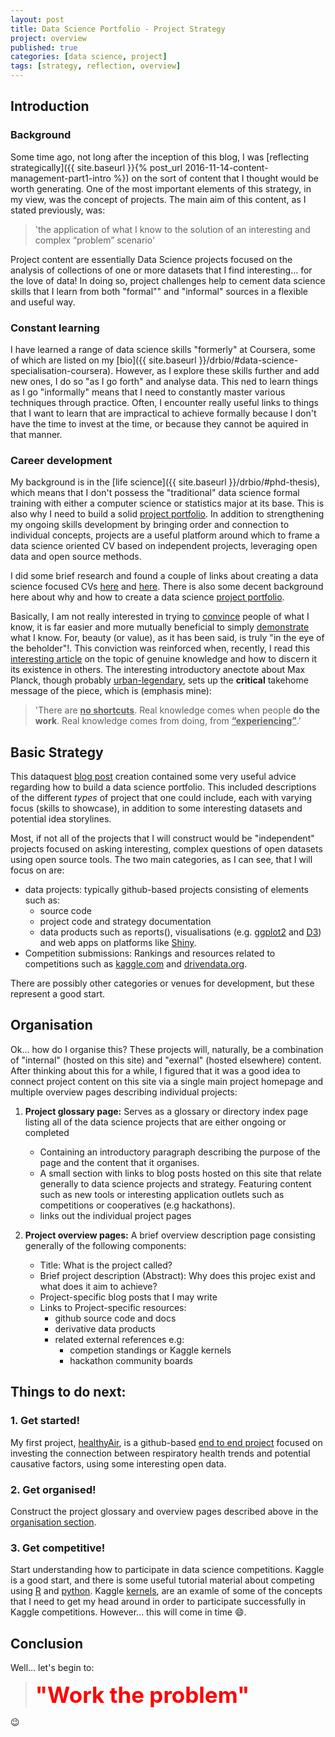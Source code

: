 ```yaml
---
layout: post
title: Data Science Portfolio - Project Strategy
project: overview
published: true
categories: [data science, project]
tags: [strategy, reflection, overview]
---
```


## Introduction

### Background

Some time ago, not long after the inception of this blog, I was [reflecting strategically]({{ site.baseurl }}{% post_url 2016-11-14-content-management-part1-intro %}) on the sort of content that I thought would be worth generating. One of the most important elements of this strategy, in my view, was the concept of projects. The main aim of this content, as I stated previously, was:

> 'the application of what I know to the solution of an interesting and complex “problem” scenario'

Project content are essentially Data Science projects focused on the analysis of collections of one or more datasets that I find interesting... for the love of data!
In doing so, project challenges help to cement data science skills that I learn from both "formal"" and "informal" sources in a flexible and useful way.

### Constant learning

I have learned a range of data science skills "formerly" at Coursera, some of which are listed on my [bio]({{ site.baseurl }}/drbio/#data-science-specialisation-coursera). However, as I explore these skills further and add new ones, I do so "as I go forth" and analyse data. This ned to learn things as I go "informally" means that I need to constantly master various techniques through practice. Often, I encounter really useful links to things that I want to learn that are impractical to achieve formally because I don't have the time to invest at the time, or because they cannot be aquired in that manner.

### Career development

My background is in the [life science]({{ site.baseurl }}/drbio/#phd-thesis), which means that I don't possess the "traditional" data science formal training with either a computer science or statistics major at its base. This is also why I need to build a solid [project portfolio](http://www.dataquest.io/blog/build-a-data-science-portfolio/#why-a-portfolio). In addition to strengthening my ongoing skills development by bringing order and connection to individual concepts, projects are a useful platform around which to frame a data science oriented CV based on independent projects, leveraging open data and open source methods.

I did some brief research and found a couple of links about creating a data science focused CVs [here](http://will-stanton.com/creating-a-great-data-science-resume/) and [here](https://www.analyticsvidhya.com/blog/2014/11/tips-prepare-cv-data-science-roles/). There is also some decent background here about why and how to create a data science [project portfolio](http://www.dataquest.io/blog/build-a-data-science-portfolio/).

Basically, I am not really interested in trying to <u>convince</u> people of what I know, it is far easier and more mutually beneficial to simply <u>demonstrate</u> what I know. For, beauty (or value), as it has been said, is truly "in the eye of the beholder"!. This conviction was reinforced when, recently, I read this [interesting article](https://medium.com/swlh/charlie-munger-on-the-two-types-of-knowledge-3e5288b75c49) on the topic of genuine knowledge and how to discern it its existence in others. The interesting introductory anectote about Max Planck, though probably [urban-legendary](https://www.quora.com/Is-the-story-about-Max-Plank-and-his-chauffeur-actually-true), sets up the **critical** takehome message of the piece, which is (emphasis mine):

> 'There are **<u>no shortcuts</u>**. Real knowledge comes when people **do the work**. Real knowledge comes from doing, from <b><u>“experiencing”</u></b>.'

## Basic Strategy

This dataquest [blog post](http://www.dataquest.io/blog/build-a-data-science-portfolio/) creation contained some very useful advice regarding how to build a data science portfolio. This included descriptions of the different _types_ of project that one could include, each with varying focus (skills to showcase), in addition to some interesting datasets and potential idea storylines.

Most, if not all of the projects that I will construct would be "independent" projects focused on asking interesting, complex questions of open datasets using open source tools. The two main categories, as I can see, that I will focus on are:

* data projects: typically github-based projects consisting of elements such as: 
    * source code 
    * project code and strategy documentation
    * data products such as reports(), visualisations (e.g. [ggplot2](http://ggplot2.org/) and [D3](https://d3js.org/)) and web apps on platforms like [Shiny](http://shiny.rstudio.com/).
* Competition submissions: Rankings and resources related to competitions such as [kaggle.com](https://www.kaggle.com/competitions) and [drivendata.org](https://www.drivendata.org/competitions/).

There are possibly other categories or venues for development, but these represent a good start.
    
## Organisation

Ok... how do I organise this? These projects will, naturally, be a combination of "internal" (hosted on this site) and "exernal" (hosted elsewhere) content. After thinking about this for a while, I figured that it was a good idea to connect project content on this site via a single main project homepage and multiple overview pages describing individual projects:

1. <b id="proj-glossary">Project glossary page:</b> Serves as a glossary or directory index page listing all of the data science projects that are either ongoing or completed
    * Containing an introductory paragraph describing the purpose of the page and the content that it organises.
    * A small section with links to blog posts hosted on this site that relate generally to data science projects and strategy. Featuring content such as new tools or interesting application outlets such as competitions or cooperatives (e.g hackathons).
    * links out the individual project pages

2. <b id="proj-pages">Project overview pages:</b> A brief overview description page consisting generally of the following components:
    * Title: What is the project called?
    * Brief project description (Abstract): Why does this projec exist and what does it aim to achieve?
    * Project-specific blog posts that I may write
    * Links to Project-specific resources:
        * github source code and docs
        * derivative data products
        * related external references e.g:
            * competion standings or Kaggle kernels
            * hackathon community boards

## Things to do next:

### 1. Get started!

My first project, [healthyAir](https://github.com/drbulu/healthyAir_DSc_proj/blob/master/README.md), is a github-based [end to end project](http://www.dataquest.io/blog/build-a-data-science-portfolio/#end-to-end-project) focused on investing the connection between respiratory health trends and potential causative factors, using some interesting open data.

### 2. Get organised!

Construct the project glossary and overview pages described above in the [organisation section](#organisation).

### 3. Get competitive!

Start understanding how to participate in data science competitions. Kaggle is a good start, and there is some useful tutorial material about competing using [R](https://www.datacamp.com/community/open-courses/kaggle-r-tutorial-on-machine-learning#gs.K4HQLw8) and [python](http://www.dataquest.io/blog/kaggle-tutorial/). Kaggle [kernels](https://www.kaggle.com/kernels), are an examle of some of the concepts that I need to get my head around in order to participate successfully in Kaggle competitions. However... this will come in time :smile:.

## Conclusion

Well... let's begin to:

> <b style="color:red; font-size:250%;">"Work the problem"</b>

:wink: